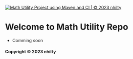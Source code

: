 [![Math Utility Project using Maven and CI | © 2023 nhilty](https://github.com/supernhilty/math-util-mvn/actions/workflows/math-util-ci.yml/badge.svg)](https://github.com/supernhilty/math-util-mvn/actions/workflows/math-util-ci.yml)

# Welcome to Math Utility Repo

* Comming soon

#### Copyright &#169; 2023 nhilty

